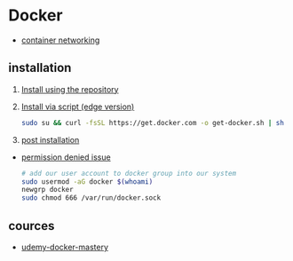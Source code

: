 # Docker

- [container networking](https://aly.arriqaaq.com/linux-networking-bridge-iptables-and-docker/)

## installation

1. [Install using the repository](https://docs.docker.com/engine/install/ubuntu/#install-using-the-repository)

2. [Install via script (edge version)](https://docs.docker.com/engine/install/ubuntu/#install-using-the-convenience-script)

    ``` zsh
    sudo su && curl -fsSL https://get.docker.com -o get-docker.sh | sh
    ```

3. [post installation](https://docs.docker.com/engine/install/linux-postinstall/)

- [permission denied issue](https://stackoverflow.com/questions/48957195/how-to-fix-docker-got-permission-denied-issue)

    ``` bash
    # add our user account to docker group into our system
    sudo usermod -aG docker $(whoami)
    newgrp docker
    sudo chmod 666 /var/run/docker.sock
    ```

## cources

- [udemy-docker-mastery](https://github.com/BretFisher/udemy-docker-mastery)
